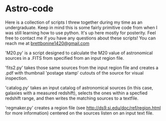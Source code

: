 # Astro-code
Here is a collection of  scripts I threw together during my time as an undergraduate. Keep in mind this is some fairly primitive code from when I was still learning how to use python. It's up here mostly for posterity. 
Feel free to contact me if you have any questions about these scripts! You can reach me at brettbonine1420@gmail.com

'M20.py' is a script designed to calculate the M20 value of astronomical sources in a .FITS from specified from an input region file. 

'fits2.py' takes those same sources from the input region file and creates a .pdf with thumbnail 'postage stamp' cutouts of the source for visual inspection.

'catalog.py' takes an input catalog of astronomical sources (in this case, galaxies with a measured redshift), selects the ones within a specfied redshift range, and then writes the matching sources to a textfile.

'regmaker.py' creates a region file (see http://ds9.si.edu/doc/ref/region.html for more information) centered on the sources listen on an input text file.
